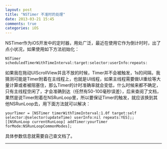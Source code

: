 ```yaml
---
layout: post
title: "NSTimer 不准时的处理"
date: 2013-03-21 15:45
comments: true
categories: iOS
---
```

NSTimer作为iOS开发中的定时器，用处广泛，最近在使用它作为倒计时时，出了点小状况，如果使用如下方法初始化：
```objc
NSTimer scheduledTimerWithTimeInterval:target:selector:userInfo:repeats:
```
如果我在拖动UIScrollView并且不放的时候，Timer并不会被触发，1s的间隔，我猜测可能是Timer附着在主线程上，也就是UI线程，如果主线程需要做UI重绘等大量计算或者被阻塞住，那么Timer的计时准确率就会变低，什么时候来都不确定，只有主线程空闲了，才会准确到达（任然有50-100毫秒误差），后来查阅了文档，果然是说Timer附着在NSRunLoop里，所以要保证Timer的触发，就应该换到其他NSRunLoop去，用下面方法就可以解决：
```objc
yourTimer = [NSTimer timerWithTimeInterval:1.0f target:self selector:@selector(updateTime) userInfo:nil repeats:YES];;
[[NSRunLoop currentRunLoop] addTimer:yourTimer forMode:NSRunLoopCommonModes];
```
具体参数信息就需要自己查文档了。

---
